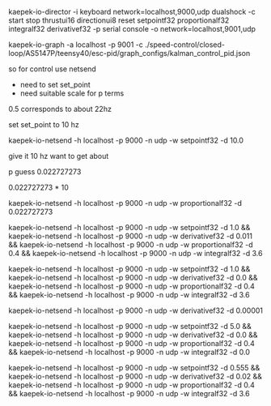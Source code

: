 kaepek-io-director -i keyboard network=localhost,9000,udp dualshock -c start stop thrustui16 directionui8 reset setpointf32 proportionalf32 integralf32 derivativef32 -p serial console -o network=localhost,9001,udp


kaepek-io-graph -a localhost -p 9001 -c ./speed-control/closed-loop/AS5147P/teensy40/esc-pid/graph_configs/kalman_control_pid.json


so for control use netsend

- need to set set_point
- need suitable scale for p terms

0.5 corresponds to about 22hz


set set_point to 10 hz

kaepek-io-netsend -h localhost -p 9000 -n udp -w setpointf32 -d 10.0


give it 10 hz want to get about 

p guess 0.022727273

0.022727273 * 10

kaepek-io-netsend -h localhost -p 9000 -n udp -w proportionalf32 -d 0.022727273


kaepek-io-netsend -h localhost -p 9000 -n udp -w setpointf32 -d 1.0 &&
kaepek-io-netsend -h localhost -p 9000 -n udp -w derivativef32 -d 0.011 &&
kaepek-io-netsend -h localhost -p 9000 -n udp -w proportionalf32 -d 0.4 &&
kaepek-io-netsend -h localhost -p 9000 -n udp -w integralf32 -d 3.6


kaepek-io-netsend -h localhost -p 9000 -n udp -w setpointf32 -d 1.0 &&
kaepek-io-netsend -h localhost -p 9000 -n udp -w derivativef32 -d 0.0 &&
kaepek-io-netsend -h localhost -p 9000 -n udp -w proportionalf32 -d 0.4 &&
kaepek-io-netsend -h localhost -p 9000 -n udp -w integralf32 -d 3.6


kaepek-io-netsend -h localhost -p 9000 -n udp -w derivativef32 -d 0.00001


kaepek-io-netsend -h localhost -p 9000 -n udp -w setpointf32 -d 5.0 &&
kaepek-io-netsend -h localhost -p 9000 -n udp -w derivativef32 -d 0.0 &&
kaepek-io-netsend -h localhost -p 9000 -n udp -w proportionalf32 -d 0.4 &&
kaepek-io-netsend -h localhost -p 9000 -n udp -w integralf32 -d 0.0




kaepek-io-netsend -h localhost -p 9000 -n udp -w setpointf32 -d 0.555 && kaepek-io-netsend -h localhost -p 9000 -n udp -w derivativef32 -d 0.02 && kaepek-io-netsend -h localhost -p 9000 -n udp -w proportionalf32 -d 0.4 && kaepek-io-netsend -h localhost -p 9000 -n udp -w integralf32 -d 3.6
